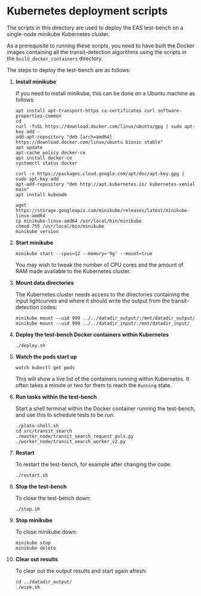 # Kubernetes deployment scripts

The scripts in this directory are used to deploy the EAS test-bench on a single-node minikube Kubernetes cluster.

As a prerequisite to running these scripts, you need to have built the Docker images containing all the transit-detection algorithms using the scripts in the `build_docker_containers` directory.

The steps to deploy the test-bench are as follows:

1. **Install minikube**

   If you need to install minikube, this can be done on a Ubuntu machine as follows:

    ```
    apt install apt-transport-https ca-certificates curl software-properties-common
    cd
    curl -fsSL https://download.docker.com/linux/ubuntu/gpg | sudo apt-key add -
    add-apt-repository "deb [arch=amd64] https://download.docker.com/linux/ubuntu bionic stable"
    apt update
    apt-cache policy docker-ce
    apt install docker-ce
    systemctl status docker

    curl -s https://packages.cloud.google.com/apt/doc/apt-key.gpg | sudo apt-key add
    apt-add-repository "deb http://apt.kubernetes.io/ kubernetes-xenial main"
    apt install kubeadm
    
    wget https://storage.googleapis.com/minikube/releases/latest/minikube-linux-amd64
    cp minikube-linux-amd64 /usr/local/bin/minikube
    chmod 755 /usr/local/bin/minikube
    minikube version
   ```

1. **Start minikube**

    ```
    minikube start --cpus=12 --memory='9g' --mount=true
    ```

   You may wish to tweak the number of CPU cores and the amount of RAM made available to the Kubernetes cluster.

2. **Mount data directories**

   The Kubernetes cluster needs access to the directories containing the input lightcurves and where it should write the
   output from the transit-detection codes:

    ```
    minikube mount --uid 999 ../../datadir_output/:/mnt/datadir_output/
    minikube mount --uid 999 ../../datadir_input/:/mnt/datadir_input/
    ```

3. **Deploy the test-bench Docker containers within Kubernetes**

    ```
    ./deploy.sh
    ```

4. **Watch the pods start up**

    ```
    watch kubectl get pods
    ```

   This will show a live list of the containers running within Kubernetes. It often takes a minute or two for them to
   reach the `Running` state.

5. **Run tasks within the test-bench**

   Start a shell terminal within the Docker container running the test-bench, and use this to schedule tests to be run:

    ```
    ./plato-shell.sh
    cd src/transit_search
    ./master_node/transit_search_request_psls.py
    ./worker_node/transit_search_worker_v2.py
    ```

6. **Restart**

   To restart the test-bench, for example after changing the code:

    ```
    ./restart.sh
    ```

7. **Stop the test-bench**

   To close the test-bench down:

    ```
    ./stop.sh
    ```

8. **Stop minikube**

   To close minikube down:

    ```
    minikube stop
    minikube delete
    ```

9. **Clear out results**

   To clear out the output results and start again afresh:

    ```
    cd ../datadir_output/
    ./wipe.sh
    ```

